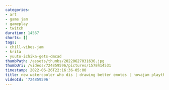 ```yaml
---
categories:
- art
- game jam
- gameplay
- twitch
duration: 14567
shorts: []
tags:
- chill-vibes-jam
- krita
- yuuto-ichika-gets-dmcad
thumbPath: /assets/thumbs/20220627031636.jpg
thumbUri: /videos/724859596/pictures/1578414531
timestamp: 2022-06-26T22:16:36-05:00
title: new watercooler who dis | drawing better emotes | novajam playthrough later
videoId: '724859596'
---
```

